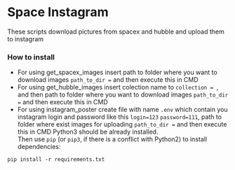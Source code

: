 # Space Instagram

These scripts download pictures from spacex and hubble and upload them to instagram  

### How to install

* For using get_spacex_images insert path to folder where you want to download images ```path_to_dir =``` and then execute this in CMD  
* For using get_hubble_images insert colection name to ```collection = ```, and then path to folder where you want to download images ```path_to_dir =``` and then execute this in CMD
* For using instagram_poster create file with name ```.env``` which contain you instagram login and password like this ```login=123``` ```password=111```, path to folder where exist images for uploading ```path_to_dir =``` and then execute this in CMD
Python3 should be already installed.  
Then use `pip` (or `pip3`, if there is a conflict with Python2) to install dependencies:
```
pip install -r requirements.txt
```